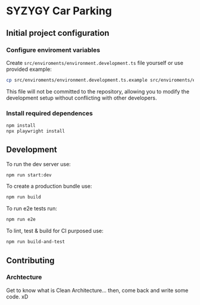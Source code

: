 # SYZYGY Car Parking

## Initial project configuration

### Configure enviroment variables
Create `src/enviroments/environment.development.ts` file yourself or use provided example:
```sh
cp src/enviroments/environment.development.ts.example src/enviroments/environment.development.ts
```
This file will not be committed to the repository, allowing you to modify the development setup without conflicting with other developers.

### Install required dependences
```sh
npm install
npx playwright install
```

## Development

To run the dev server use:

```sh
npm run start:dev
```

To create a production bundle use:

```sh
npm run build
```

To run e2e tests run:

```sh
npm run e2e
```

To lint, test & build for CI purposed use:

```sh
npm run build-and-test
```

## Contributing

### Archtecture
Get to know what is Clean Architecture... then, come back and write some code. xD
